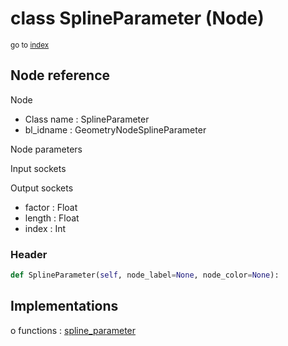 # class SplineParameter (Node)

<sub>go to [index](/docs/index.md)</sub>

## Node reference

Node
 - Class name : SplineParameter
 - bl_idname : GeometryNodeSplineParameter

Node parameters

Input sockets

Output sockets
 - factor : Float
 - length : Float
 - index : Int

### Header

``` python
def SplineParameter(self, node_label=None, node_color=None):
```

## Implementations

o functions : [spline_parameter](/docs/GeoNodes_classes/GLOBAL.md#spline_parameter)

